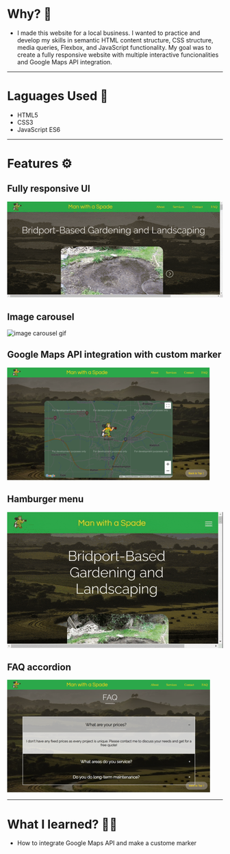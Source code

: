# Why? 🤔
- I made this website for a local business. I wanted to practice and develop my skills in semantic HTML content structure, CSS structure, media queries, Flexbox, and JavaScript functionality. My goal was to create a fully responsive website with multiple interactive funcionalities and Google Maps API integration.

---

# Laguages Used 💬
- HTML5
- CSS3
- JavaScript ES6

---

# Features ⚙
## Fully responsive UI
![mobile mode gif](/img/responsivegifcom.gif)


## Image carousel
![image carousel gif](/img/carouselgif.gif)

## Google Maps API integration with custom marker
![map screenshot](/img/map.png)

## Hamburger menu
![hamburger menu gif](/img/hamburgergifcom.gif)

## FAQ accordion
![faq accordion screenshot](/img/faqsm.png)

---

# What I learned? 👨‍💻
- How to integrate Google Maps API and make a custome marker

